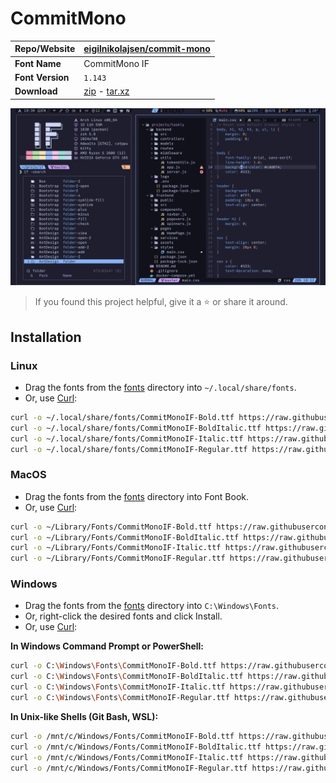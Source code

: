 <!-- SHORTCUT REFERENCE LINKS -->

[zip]: https://github.com/iconicFonts/if/releases/download/v1.1.0/CommitMono.zip
[tar]: https://github.com/iconicFonts/if/releases/download/v1.1.0/CommitMono.tar.gz
[url]: https://github.com/eigilnikolajsen/commit-mono

# CommitMono

| Repo/Website     | [eigilnikolajsen/commit-mono][url] |
| :--------------- | :--------------------------------- |
| **Font Name**    | CommitMono IF                      |
| **Font Version** | `1.143`                            |
| **Download**     | [zip][zip] - [tar.xz][tar]         |

![Font preview](preview.png)

> If you found this project helpful, give it a :star: or share it around.

## Installation

### Linux

- Drag the fonts from the [fonts](fonts) directory into `~/.local/share/fonts`.
- Or, use [Curl](https://github.com/curl/curl):

```sh
curl -o ~/.local/share/fonts/CommitMonoIF-Bold.ttf https://raw.githubusercontent.com/iconicFonts/if/main/fonts/patched/CommitMono/fonts/CommitMonoIF-Bold.ttf
curl -o ~/.local/share/fonts/CommitMonoIF-BoldItalic.ttf https://raw.githubusercontent.com/iconicFonts/if/main/fonts/patched/CommitMono/fonts/CommitMonoIF-BoldItalic.ttf
curl -o ~/.local/share/fonts/CommitMonoIF-Italic.ttf https://raw.githubusercontent.com/iconicFonts/if/main/fonts/patched/CommitMono/fonts/CommitMonoIF-Italic.ttf
curl -o ~/.local/share/fonts/CommitMonoIF-Regular.ttf https://raw.githubusercontent.com/iconicFonts/if/main/fonts/patched/CommitMono/fonts/CommitMonoIF-Regular.ttf
```

### MacOS

- Drag the fonts from the [fonts](fonts) directory into Font Book.
- Or, use [Curl](https://github.com/curl/curl):

```sh
curl -o ~/Library/Fonts/CommitMonoIF-Bold.ttf https://raw.githubusercontent.com/iconicFonts/if/main/fonts/patched/CommitMono/fonts/CommitMonoIF-Bold.ttf
curl -o ~/Library/Fonts/CommitMonoIF-BoldItalic.ttf https://raw.githubusercontent.com/iconicFonts/if/main/fonts/patched/CommitMono/fonts/CommitMonoIF-BoldItalic.ttf
curl -o ~/Library/Fonts/CommitMonoIF-Italic.ttf https://raw.githubusercontent.com/iconicFonts/if/main/fonts/patched/CommitMono/fonts/CommitMonoIF-Italic.ttf
curl -o ~/Library/Fonts/CommitMonoIF-Regular.ttf https://raw.githubusercontent.com/iconicFonts/if/main/fonts/patched/CommitMono/fonts/CommitMonoIF-Regular.ttf
```

### Windows

- Drag the fonts from the [fonts](fonts) directory into `C:\Windows\Fonts`.
- Or, right-click the desired fonts and click Install.
- Or, use [Curl](https://github.com/curl/curl):

**In Windows Command Prompt or PowerShell:**

```sh
curl -o C:\Windows\Fonts\CommitMonoIF-Bold.ttf https://raw.githubusercontent.com/iconicFonts/if/main/fonts/patched/CommitMono/fonts/CommitMonoIF-Bold.ttf
curl -o C:\Windows\Fonts\CommitMonoIF-BoldItalic.ttf https://raw.githubusercontent.com/iconicFonts/if/main/fonts/patched/CommitMono/fonts/CommitMonoIF-BoldItalic.ttf
curl -o C:\Windows\Fonts\CommitMonoIF-Italic.ttf https://raw.githubusercontent.com/iconicFonts/if/main/fonts/patched/CommitMono/fonts/CommitMonoIF-Italic.ttf
curl -o C:\Windows\Fonts\CommitMonoIF-Regular.ttf https://raw.githubusercontent.com/iconicFonts/if/main/fonts/patched/CommitMono/fonts/CommitMonoIF-Regular.ttf
```

**In Unix-like Shells (Git Bash, WSL):**

```sh
curl -o /mnt/c/Windows/Fonts/CommitMonoIF-Bold.ttf https://raw.githubusercontent.com/iconicFonts/if/main/fonts/patched/CommitMono/fonts/CommitMonoIF-Bold.ttf
curl -o /mnt/c/Windows/Fonts/CommitMonoIF-BoldItalic.ttf https://raw.githubusercontent.com/iconicFonts/if/main/fonts/patched/CommitMono/fonts/CommitMonoIF-BoldItalic.ttf
curl -o /mnt/c/Windows/Fonts/CommitMonoIF-Italic.ttf https://raw.githubusercontent.com/iconicFonts/if/main/fonts/patched/CommitMono/fonts/CommitMonoIF-Italic.ttf
curl -o /mnt/c/Windows/Fonts/CommitMonoIF-Regular.ttf https://raw.githubusercontent.com/iconicFonts/if/main/fonts/patched/CommitMono/fonts/CommitMonoIF-Regular.ttf
```
